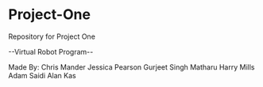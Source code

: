 Project-One
===========

Repository for Project One

--Virtual Robot Program--

Made By:
Chris Mander
Jessica Pearson
Gurjeet Singh Matharu
Harry Mills
Adam Saidi
Alan Kas

